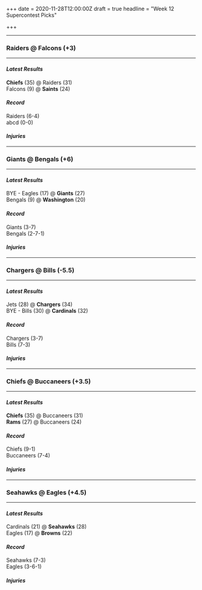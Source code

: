 +++
date = 2020-11-28T12:00:00Z
draft = true
headline = "Week 12 Supercontest Picks"

+++
***

### Raiders @ Falcons (+3)

***

#### _Latest Results_

**Chiefs** (35) @ Raiders (31)  
Falcons (9) @ **Saints** (24)

#### _Record_

Raiders (6-4)  
abcd (0-0)

#### _Injuries_

***

### Giants @ Bengals (+6)

***

#### _Latest Results_

BYE - Eagles (17) @ **Giants** (27)  
Bengals (9) @ **Washington** (20)

#### _Record_

Giants (3-7)  
Bengals (2-7-1)

#### _Injuries_

***

### Chargers @ Bills (-5.5)

***

#### _Latest Results_

Jets (28) @ **Chargers** (34)  
BYE - Bills (30) @ **Cardinals** (32)

#### _Record_

Chargers (3-7)  
Bills (7-3)

#### _Injuries_

***

### Chiefs @ Buccaneers (+3.5)

***

#### _Latest Results_

**Chiefs** (35) @ Buccaneers (31)  
**Rams** (27) @ Buccaneers (24)

#### _Record_

Chiefs (9-1)  
Buccaneers (7-4)

#### _Injuries_

***

### Seahawks @ Eagles (+4.5)

***

#### _Latest Results_

Cardinals (21) @ **Seahawks** (28)  
Eagles (17) @ **Browns** (22)

#### _Record_

Seahawks (7-3)  
Eagles (3-6-1)

#### _Injuries_